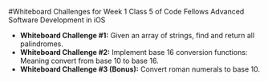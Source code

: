 #Whiteboard Challenges for Week 1 Class 5 of Code Fellows Advanced Software Development in iOS

* **Whiteboard Challenge #1:** Given an array of strings, find and return all palindromes.
* **Whiteboard Challenge #2:** Implement base 16 conversion functions: Meaning convert from base 10 to base 16.
* **Whiteboard Challenge #3 (Bonus):** Convert roman numerals to base 10.